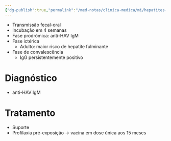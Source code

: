 ```yaml
---
{"dg-publish":true,"permalink":"/med-notas/clinica-medica/mi/hepatites-virais/hepatite-a/","tags":["review"]}
---
```


- Transmissão fecal-oral
- Incubação em 4 semanas
- Fase prodrômica: anti-HAV IgM
- Fase ictérica
	- Adulto: maior risco de hepatite fulminante
- Fase de convalescência
	- IgG persistentemente positivo

# Diagnóstico
- anti-HAV IgM

# Tratamento
- Suporte
- Profilaxia pré-exposição -> vacina em dose única aos 15 meses